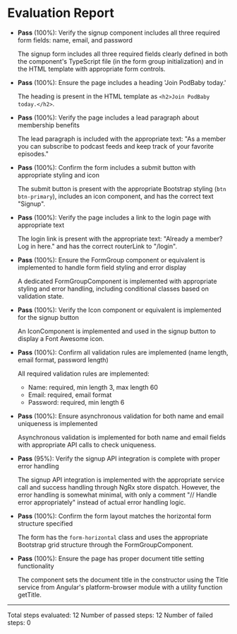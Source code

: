 # Evaluation Report

- **Pass** (100%): Verify the signup component includes all three required form fields: name, email, and password
  
  The signup form includes all three required fields clearly defined in both the component's TypeScript file (in the form group initialization) and in the HTML template with appropriate form controls.

- **Pass** (100%): Ensure the page includes a heading 'Join PodBaby today.'
  
  The heading is present in the HTML template as `<h2>Join PodBaby today.</h2>`.

- **Pass** (100%): Verify the page includes a lead paragraph about membership benefits
  
  The lead paragraph is included with the appropriate text: "As a member you can subscribe to podcast feeds and keep track of your favorite episodes."

- **Pass** (100%): Confirm the form includes a submit button with appropriate styling and icon
  
  The submit button is present with the appropriate Bootstrap styling (`btn btn-primary`), includes an icon component, and has the correct text "Signup".

- **Pass** (100%): Verify the page includes a link to the login page with appropriate text
  
  The login link is present with the appropriate text: "Already a member? Log in here." and has the correct routerLink to "/login".

- **Pass** (100%): Ensure the FormGroup component or equivalent is implemented to handle form field styling and error display
  
  A dedicated FormGroupComponent is implemented with appropriate styling and error handling, including conditional classes based on validation state.

- **Pass** (100%): Verify the Icon component or equivalent is implemented for the signup button
  
  An IconComponent is implemented and used in the signup button to display a Font Awesome icon.

- **Pass** (100%): Confirm all validation rules are implemented (name length, email format, password length)
  
  All required validation rules are implemented:
  - Name: required, min length 3, max length 60
  - Email: required, email format
  - Password: required, min length 6

- **Pass** (100%): Ensure asynchronous validation for both name and email uniqueness is implemented
  
  Asynchronous validation is implemented for both name and email fields with appropriate API calls to check uniqueness.

- **Pass** (95%): Verify the signup API integration is complete with proper error handling
  
  The signup API integration is implemented with the appropriate service call and success handling through NgRx store dispatch. However, the error handling is somewhat minimal, with only a comment "// Handle error appropriately" instead of actual error handling logic.

- **Pass** (100%): Confirm the form layout matches the horizontal form structure specified
  
  The form has the `form-horizontal` class and uses the appropriate Bootstrap grid structure through the FormGroupComponent.

- **Pass** (100%): Ensure the page has proper document title setting functionality
  
  The component sets the document title in the constructor using the Title service from Angular's platform-browser module with a utility function getTitle.

---

Total steps evaluated: 12
Number of passed steps: 12
Number of failed steps: 0